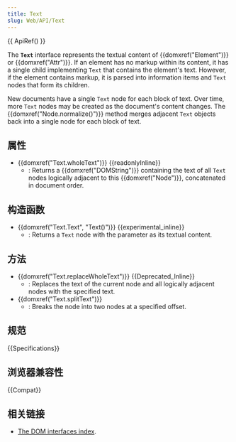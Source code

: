 ```yaml
---
title: Text
slug: Web/API/Text
---
```


{{ ApiRef() }}

The **`Text`** interface represents the textual content of {{domxref("Element")}} or {{domxref("Attr")}}. If an element has no markup within its content, it has a single child implementing `Text` that contains the element's text. However, if the element contains markup, it is parsed into information items and `Text` nodes that form its children.

New documents have a single `Text` node for each block of text. Over time, more `Text` nodes may be created as the document's content changes. The {{domxref("Node.normalize()")}} method merges adjacent `Text` objects back into a single node for each block of text.

## 属性

- {{domxref("Text.wholeText")}} {{readonlyInline}}
  - : Returns a {{domxref("DOMString")}} containing the text of all `Text` nodes logically adjacent to this {{domxref("Node")}}, concatenated in document order.

## 构造函数

- {{domxref("Text.Text", "Text()")}} {{experimental_inline}}
  - : Returns a `Text` node with the parameter as its textual content.

## 方法

- {{domxref("Text.replaceWholeText")}} {{Deprecated_Inline}}
  - : Replaces the text of the current node and all logically adjacent nodes with the specified text.
- {{domxref("Text.splitText")}}
  - : Breaks the node into two nodes at a specified offset.

## 规范

{{Specifications}}

## 浏览器兼容性

{{Compat}}

## 相关链接

- [The DOM interfaces index](/zh-CN/docs/DOM/DOM_Reference).
